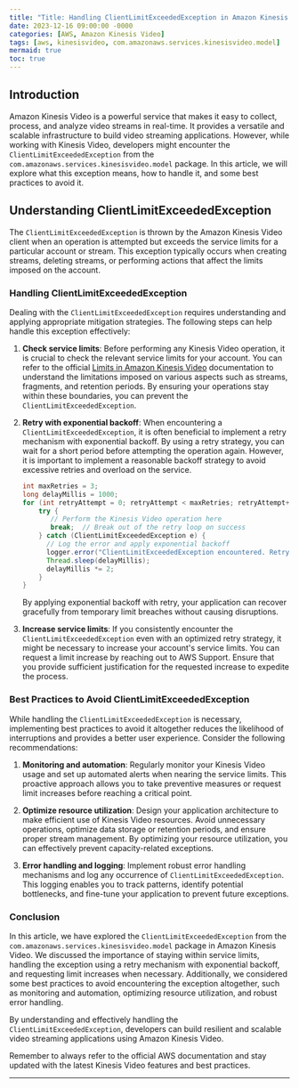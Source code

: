 ```yaml
---
title: "Title: Handling ClientLimitExceededException in Amazon Kinesis Video"
date: 2023-12-16 09:00:00 -0000
categories: [AWS, Amazon Kinesis Video]
tags: [aws, kinesisvideo, com.amazonaws.services.kinesisvideo.model]
mermaid: true
toc: true
---
```



## Introduction

Amazon Kinesis Video is a powerful service that makes it easy to collect, process, and analyze video streams in real-time. It provides a versatile and scalable infrastructure to build video streaming applications. However, while working with Kinesis Video, developers might encounter the `ClientLimitExceededException` from the `com.amazonaws.services.kinesisvideo.model` package. In this article, we will explore what this exception means, how to handle it, and some best practices to avoid it.

## Understanding ClientLimitExceededException

The `ClientLimitExceededException` is thrown by the Amazon Kinesis Video client when an operation is attempted but exceeds the service limits for a particular account or stream. This exception typically occurs when creating streams, deleting streams, or performing actions that affect the limits imposed on the account.

### Handling ClientLimitExceededException

Dealing with the `ClientLimitExceededException` requires understanding and applying appropriate mitigation strategies. The following steps can help handle this exception effectively:

1. **Check service limits**: Before performing any Kinesis Video operation, it is crucial to check the relevant service limits for your account. You can refer to the official [Limits in Amazon Kinesis Video](https://docs.aws.amazon.com/kinesisvideostreams/latest/dg/limits.html) documentation to understand the limitations imposed on various aspects such as streams, fragments, and retention periods. By ensuring your operations stay within these boundaries, you can prevent the `ClientLimitExceededException`.

2. **Retry with exponential backoff**: When encountering a `ClientLimitExceededException`, it is often beneficial to implement a retry mechanism with exponential backoff. By using a retry strategy, you can wait for a short period before attempting the operation again. However, it is important to implement a reasonable backoff strategy to avoid excessive retries and overload on the service.

   ```java
   int maxRetries = 3;
   long delayMillis = 1000;
   for (int retryAttempt = 0; retryAttempt < maxRetries; retryAttempt++) {
       try {
          // Perform the Kinesis Video operation here
          break;  // Break out of the retry loop on success
       } catch (ClientLimitExceededException e) {
         // Log the error and apply exponential backoff
         logger.error("ClientLimitExceededException encountered. Retrying in " + delayMillis + " milliseconds");
         Thread.sleep(delayMillis);
         delayMillis *= 2;
       }
   }
   ```

   By applying exponential backoff with retry, your application can recover gracefully from temporary limit breaches without causing disruptions.

3. **Increase service limits**: If you consistently encounter the `ClientLimitExceededException` even with an optimized retry strategy, it might be necessary to increase your account's service limits. You can request a limit increase by reaching out to AWS Support. Ensure that you provide sufficient justification for the requested increase to expedite the process.

### Best Practices to Avoid ClientLimitExceededException

While handling the `ClientLimitExceededException` is necessary, implementing best practices to avoid it altogether reduces the likelihood of interruptions and provides a better user experience. Consider the following recommendations:

1. **Monitoring and automation**: Regularly monitor your Kinesis Video usage and set up automated alerts when nearing the service limits. This proactive approach allows you to take preventive measures or request limit increases before reaching a critical point.

2. **Optimize resource utilization**: Design your application architecture to make efficient use of Kinesis Video resources. Avoid unnecessary operations, optimize data storage or retention periods, and ensure proper stream management. By optimizing your resource utilization, you can effectively prevent capacity-related exceptions.

3. **Error handling and logging**: Implement robust error handling mechanisms and log any occurrence of `ClientLimitExceededException`. This logging enables you to track patterns, identify potential bottlenecks, and fine-tune your application to prevent future exceptions.

### Conclusion

In this article, we have explored the `ClientLimitExceededException` from the `com.amazonaws.services.kinesisvideo.model` package in Amazon Kinesis Video. We discussed the importance of staying within service limits, handling the exception using a retry mechanism with exponential backoff, and requesting limit increases when necessary. Additionally, we considered some best practices to avoid encountering the exception altogether, such as monitoring and automation, optimizing resource utilization, and robust error handling.

By understanding and effectively handling the `ClientLimitExceededException`, developers can build resilient and scalable video streaming applications using Amazon Kinesis Video.

Remember to always refer to the official AWS documentation and stay updated with the latest Kinesis Video features and best practices.

---